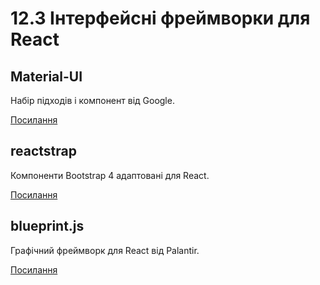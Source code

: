 # 12.3 Інтерфейсні фреймворки для React

## Material-UI
Набір підходів і компонент від Google.

[Посилання](http://material-ui.com)

## reactstrap
Компоненти Bootstrap 4 адаптовані для React.

[Посилання](https://reactstrap.github.io/)

## blueprint.js
Графічний фреймворк для React від Palantir.

[Посилання](http://blueprintjs.com/)
